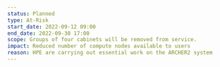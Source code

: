 ```yaml
---
status: Planned
type: At-Risk
start_date: 2022-09-12 09:00
end_date: 2022-09-30 17:00
scope: Groups of four cabinets will be removed from service. 
impact: Reduced number of compute nodes available to users
reason: HPE are carrying out essential work on the ARCHER2 system
---
```


